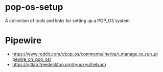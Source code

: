 # pop-os-setup
A collection of tools and links for setting up a POP_OS system

# Pipewire

- https://www.reddit.com/r/pop_os/comments/lherba/i_manage_to_run_pipewire_on_pop_os/
- https://gitlab.freedesktop.org/ryuukyu/helvum
